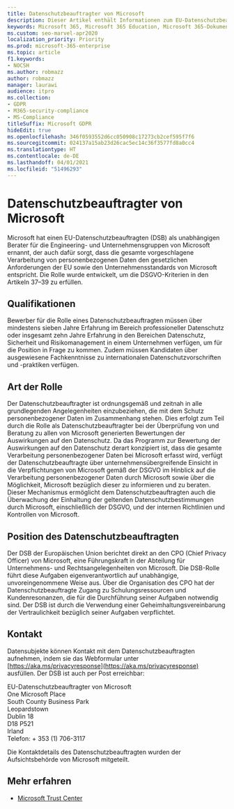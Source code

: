 ```yaml
---
title: Datenschutzbeauftragter von Microsoft
description: Dieser Artikel enthält Informationen zum EU-Datenschutzbeauftragten (DSB) von Microsoft für die DSGVO.
keywords: Microsoft 365, Microsoft 365 Education, Microsoft 365-Dokumentation, DSGVO
ms.custom: seo-marvel-apr2020
localization_priority: Priority
ms.prod: microsoft-365-enterprise
ms.topic: article
f1.keywords:
- NOCSH
ms.author: robmazz
author: robmazz
manager: laurawi
audience: itpro
ms.collection:
- GDPR
- M365-security-compliance
- MS-Compliance
titleSuffix: Microsoft GDPR
hideEdit: true
ms.openlocfilehash: 346f0593552d6cc050908c17273cb2cef595f7f6
ms.sourcegitcommit: 024137a15ab23d26cac5ec14c36f3577fd8a0cc4
ms.translationtype: HT
ms.contentlocale: de-DE
ms.lasthandoff: 04/01/2021
ms.locfileid: "51496293"
---
```

# <a name="microsofts-data-protection-officer"></a>Datenschutzbeauftragter von Microsoft

Microsoft hat einen EU-Datenschutzbeauftragten (DSB) als unabhängigen Berater für die Engineering- und Unternehmensgruppen von Microsoft ernannt, der auch dafür sorgt, dass die gesamte vorgeschlagene Verarbeitung von personenbezogenen Daten den gesetzlichen Anforderungen der EU sowie den Unternehmensstandards von Microsoft entspricht. Die Rolle wurde entwickelt, um die DSGVO-Kriterien in den Artikeln 37–39 zu erfüllen.

## <a name="qualifications"></a>Qualifikationen

Bewerber für die Rolle eines Datenschutzbeauftragten müssen über mindestens sieben Jahre Erfahrung im Bereich professioneller Datenschutz oder insgesamt zehn Jahre Erfahrung in den Bereichen Datenschutz, Sicherheit und Risikomanagement in einem Unternehmen verfügen, um für die Position in Frage zu kommen. Zudem müssen Kandidaten über ausgewiesene Fachkenntnisse zu internationalen Datenschutzvorschriften und -praktiken verfügen. 

## <a name="nature-of-the-role"></a>Art der Rolle

Der Datenschutzbeauftragter ist ordnungsgemäß und zeitnah in alle grundlegenden Angelegenheiten einzubeziehen, die mit dem Schutz personenbezogener Daten im Zusammenhang stehen. Dies erfolgt zum Teil durch die Rolle als Datenschutzbeauftragter bei der Überprüfung von und Beratung zu allen von Microsoft generierten Bewertungen der Auswirkungen auf den Datenschutz. Da das Programm zur Bewertung der Auswirkungen auf den Datenschutz derart konzipiert ist, dass die gesamte Verarbeitung personenbezogener Daten bei Microsoft erfasst wird, verfügt der Datenschutzbeauftragte über unternehmensübergreifende Einsicht in die Verpflichtungen von Microsoft gemäß der DSGVO im Hinblick auf die Verarbeitung personenbezogener Daten durch Microsoft sowie über die Möglichkeit, Microsoft bezüglich dieser zu informieren und zu beraten. Dieser Mechanismus ermöglicht dem Datenschutzbeauftragten auch die Überwachung der Einhaltung der geltenden Datenschutzbestimmungen durch Microsoft, einschließlich der DSGVO, und der internen Richtlinien und Kontrollen von Microsoft. 

## <a name="position-of-the-data-protection-officer"></a>Position des Datenschutzbeauftragten

Der DSB der Europäischen Union berichtet direkt an den CPO (Chief Privacy Officer) von Microsoft, eine Führungskraft in der Abteilung für Unternehmens- und Rechtsangelegenheiten von Microsoft. Die DSB-Rolle führt diese Aufgaben eigenverantwortlich auf unabhängige, unvoreingenommene Weise aus. Über die Organisation des CPO hat der Datenschutzbeauftragte Zugang zu Schulungsressourcen und Kundenresonanzen, die für die Durchführung seiner Aufgaben notwendig sind. Der DSB ist durch die Verwendung einer Geheimhaltungsvereinbarung der Vertraulichkeit bezüglich seiner Aufgaben verpflichtet.  

## <a name="contact"></a>Kontakt

Datensubjekte können Kontakt mit dem Datenschutzbeauftragten aufnehmen, indem sie das Webformular unter [https://aka.ms/privacyresponse](https://aka.ms/privacyresponse) ausfüllen. Der DSB ist auch per Post erreichbar:

EU-Datenschutzbeauftragter von Microsoft<br>
One Microsoft Place<br>
South County Business Park<br>
Leopardstown<br>
Dublin 18<br>
D18 P521<br>
Irland<br>
Telefon: + 353 (1) 706-3117<br>

Die Kontaktdetails des Datenschutzbeauftragten wurden der Aufsichtsbehörde von Microsoft mitgeteilt.

## <a name="learn-more"></a>Mehr erfahren

- [Microsoft Trust Center](https://www.microsoft.com/trust-center/privacy/gdpr-overview)
